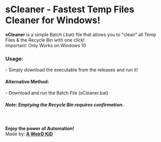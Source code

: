 # sCleaner -  Fastest Temp Files Cleaner for Windows!
<b>sCleaner</b> is a simple Batch (.bat) file that allows you to "clean" all Temp Files & the Recycle Bin with one click!
<br>
Important: Only Works on Windows 10

<h3>Usage:</h3>
- Simply download the executable from the releases and run it!
<br>
<h4>Alternative Method:</h4>
- Download and run the Batch File (sCleaner.bat)
<br>
<h5>Note: Emptying the Recycle Bin requires confirmation.</h5>
<br>
<br>
<b>Enjoy the power of Automation!</b>
<br>
Made by: <b><a href="https://github.com/AWeirDKiD">A WeirD KiD</a></b>
